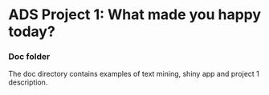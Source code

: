 # ADS Project 1: What made you happy today?
### Doc folder

The doc directory contains examples of text mining, shiny app and project 1 description.
